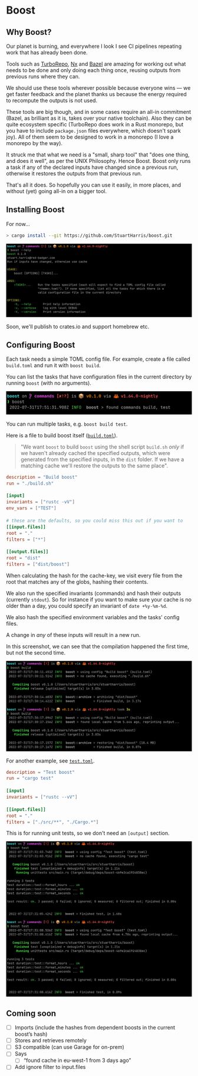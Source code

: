 # Boost

## Why Boost?

Our planet is burning, and everywhere I look I see CI pipelines repeating work that has already been done.

Tools such as [TurboRepo](https://turborepo.org/), [Nx](https://nx.dev/) and [Bazel](https://bazel.build/) are amazing for working out what needs to be done and only doing each thing once, reusing outputs from previous runs where they can.

We should use these tools wherever possible because everyone wins — we get faster feedback and the planet thanks us because the energy required to recompute the outputs is not used.

These tools are big though, and in some cases require an all-in commitment (Bazel, as brilliant as it is, takes over your native toolchain). Also they can be quite ecosystem specific (TurboRepo does work in a Rust monorepo, but you have to include `package.json` files everywhere, which doesn't spark joy). All of them seem to be designed to work in a monorepo (I love a monorepo by the way).

It struck me that what we need is a "small, sharp tool" that "does one thing, and does it well", as per the UNIX Philosophy. Hence Boost. Boost only runs a task if any of the declared inputs have changed since a previous run, otherwise it restores the outputs from that previous run.

That's all it does. So hopefully you can use it easily, in more places, and without (yet) going all-in on a bigger tool.

## Installing Boost

For now...

```bash
> cargo install --git https://github.com/StuartHarris/boost.git
```

![help](./docs/boost-help.png)

Soon, we'll publish to crates.io and support homebrew etc.

## Configuring Boost

Each task needs a simple TOML config file. For example, create a file called `build.toml` and run it with `boost build`.

You can list the tasks that have configuration files in the current directory by running `boost` (with no arguments).

![list](./docs/boost-list.png)

You can run multiple tasks, e.g. `boost build test`.

Here is a file to build boost itself ([`build.toml`](./build.toml)).

> "We want `boost` to build `boost` using the shell script `build.sh` _only_ if we haven't already cached the specified outputs, which were generated from the specified inputs, in the `dist` folder. If we have a matching cache we'll restore the outputs to the same place".

```toml
description = "Build boost"
run = "./build.sh"

[input]
invariants = ["rustc -vV"]
env_vars = ["TEST"]

# these are the defaults, so you could miss this out if you want to
[[input.files]]
root = "."
filters = ["*"]

[[output.files]]
root = "dist"
filters = ["dist/boost"]
```

When calculating the hash for the cache-key, we visit every file from the root that matches any of the globs, hashing their contents.

We also run the specified invariants (commands) and hash their outputs (currently `stdout`). So for instance if you want to make sure your cache is no older than a day, you could specify an invariant of `date +%y-%m-%d`.

We also hash the specified environment variables and the tasks' config files.

A change in _any_ of these inputs will result in a new run.

In this screenshot, we can see that the compilation happened the first time, but not the second time.

![example](./docs/boost-build.png)

For another example, see [`test.toml`](./test.toml).

```toml
description = "Test boost"
run = "cargo test"

[input]
invariants = ["rustc --vV"]

[[input.files]]
root = "."
filters = ["./src/**", "./Cargo.*"]
```

This is for running unit tests, so we don't need an `[output]` section.

![example](./docs/boost-test.png)

## Coming soon

- [ ] Imports (include the hashes from dependent boosts in the current boost’s hash)
- [ ] Stores and retrieves remotely
- [ ] S3 compatible (can use Garage for on-prem)
- [ ] Says
  - [ ] “found cache in eu-west-1 from 3 days ago”
- [ ] Add ignore filter to input.files
